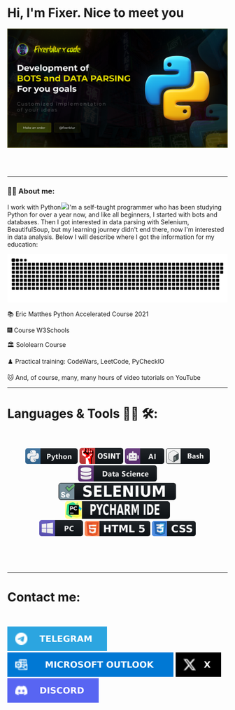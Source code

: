 # Hi, I'm Fixer. Nice to meet you
<div align="center">
<img hight="400" width="800" alt="GIF" align="center" src="https://github.com/FixerBlur/FixerBlur/blob/main/assets/Frame.png">
</div>

</br>
</br>
</br>

---

### :man_technologist: About me:
I work with Python<img src="https://media.giphy.com/media/WUlplcMpOCEmTGBtBW/giphy.gif" width="30px">I'm a self-taught programmer who has been studying Python for over a year now, and like all beginners, I started with bots and databases. Then I got interested in data parsing with Selenium, BeautifulSoup, but my learning journey didn't end there, now I'm interested in data analysis. Below I will describe where I got the information for my education:

<p align="center">
 <img width="600" src="assets/github-snake.svg" alt="snake"/>
</p>

 📚 Eric Matthes Python Accelerated Course 2021

 🎆 Course W3Schools

 🏛️ Sololearn Course

 ♟️ Practical training: CodeWars, LeetCode, PyCheckIO

 🐱 And, of course, many, many hours of video tutorials on YouTube

---

# Languages & Tools 👨‍💻 🛠:
</br>

<p align="center">

<img src="https://github.com/FixerBlur/FixerBlur/blob/main/assets/icon/python.png" alt="python" width="120" hight="50">
<img src="https://github.com/FixerBlur/FixerBlur/blob/main/assets/icon/osint.png" alt="osint" width="100" hight="50">
<img src="https://github.com/FixerBlur/FixerBlur/blob/main/assets/icon/ai.png" alt="AI" width="90" hight="50">
<img src="https://github.com/FixerBlur/FixerBlur/blob/main/assets/icon/bash.png" alt="bash" width="100" hight="50">
<img src="https://github.com/FixerBlur/FixerBlur/blob/main/assets/icon/datascience.png" alt="datascience" width="180" hight="50">
</br>
<img src="https://github.com/FixerBlur/FixerBlur/blob/main/assets/icon/selenium.png" alt="selenium" width="270" hight="50">
<img src="https://github.com/FixerBlur/FixerBlur/blob/main/assets/icon/pycharm.png" alt="pycharm" width="240" hight="50">
</br>
<img src="https://github.com/FixerBlur/FixerBlur/blob/main/assets/icon/pc.png" alt="pc" width="100" hight="50">
<img src="https://github.com/FixerBlur/FixerBlur/blob/main/assets/icon/html.png" alt="html" width="150" hight="50">
<img src="https://github.com/FixerBlur/FixerBlur/blob/main/assets/icon/css.png" alt="playstation" width="100" hight="50">
</p>
</br>
</br>
</br>

---

 # Contact me:
</br>
<p align="center">

<a target="_blank" href="https://t.me/fixerblur"><img src="https://github.com/FixerBlur/FixerBlur/blob/main/assets/icon/TELEGRAM.svg"></img></a>
<a target="_blank" href="mailto:fixerblur@outlook.com"><img src="https://github.com/FixerBlur/FixerBlur/blob/main/assets/icon/OUTLOOK.svg"></img></a>
<a target="_blank" href="https://twitter.com/fixerblurGG"><img src="https://github.com/FixerBlur/FixerBlur/blob/main/assets/icon/X.svg"></img></a>
<a target="_blank" href="username:fixerblur"><img src="https://github.com/FixerBlur/FixerBlur/blob/main/assets/icon/DISCORD.svg"></img></a>
<br>
</p>
</br>
</br>
</br> 

